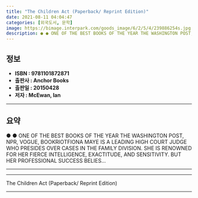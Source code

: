 ```yaml
---
title: "The Children Act (Paperback/ Reprint Edition)"
date: 2021-08-11 04:04:47
categories: [외국도서, 문학]
image: https://bimage.interpark.com/goods_image/6/2/5/4/239886254s.jpg
description: ● ● ONE OF THE BEST BOOKS OF THE YEAR THE WASHINGTON POST, NPR, VOGUE, BOOKRIOTFIONA MAYE IS A LEADING HIGH COURT JUDGE WHO PRESIDES OVER CASES IN THE FAMILY
---
```


## **정보**

- **ISBN : 9781101872871**
- **출판사 : Anchor Books**
- **출판일 : 20150428**
- **저자 : McEwan, Ian**

------



## **요약**

●  ●  ONE OF THE BEST BOOKS OF THE YEAR THE WASHINGTON POST, NPR, VOGUE, BOOKRIOTFIONA MAYE IS A LEADING HIGH COURT JUDGE WHO PRESIDES OVER CASES IN THE FAMILY DIVISION. SHE IS RENOWNED FOR HER FIERCE INTELLIGENCE, EXACTITUDE, AND SENSITIVITY. BUT HER PROFESSIONAL SUCCESS BELIES... 

------



------


The Children Act (Paperback/ Reprint Edition) 

------


